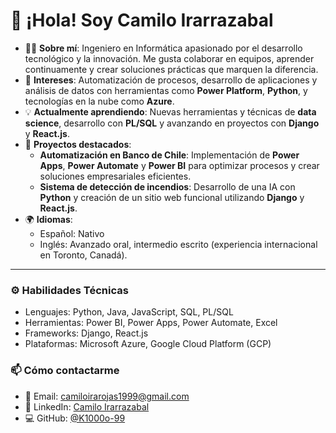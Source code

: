 # 👋 ¡Hola! Soy Camilo Irarrazabal

- 👨‍💻 **Sobre mí**: Ingeniero en Informática apasionado por el desarrollo tecnológico y la innovación. Me gusta colaborar en equipos, aprender continuamente y crear soluciones prácticas que marquen la diferencia.
- 🔭 **Intereses**: Automatización de procesos, desarrollo de aplicaciones y análisis de datos con herramientas como **Power Platform**, **Python**, y tecnologías en la nube como **Azure**.
- 💡 **Actualmente aprendiendo**: Nuevas herramientas y técnicas de **data science**, desarrollo con **PL/SQL** y avanzando en proyectos con **Django** y **React.js**.
- 🤝 **Proyectos destacados**:
  - **Automatización en Banco de Chile**: Implementación de **Power Apps**, **Power Automate** y **Power BI** para optimizar procesos y crear soluciones empresariales eficientes.
  - **Sistema de detección de incendios**: Desarrollo de una IA con **Python** y creación de un sitio web funcional utilizando **Django** y **React.js**.
- 🌍 **Idiomas**:
  - Español: Nativo
  - Inglés: Avanzado oral, intermedio escrito (experiencia internacional en Toronto, Canadá).

---

### ⚙️ **Habilidades Técnicas**
- Lenguajes: Python, Java, JavaScript, SQL, PL/SQL
- Herramientas: Power BI, Power Apps, Power Automate, Excel
- Frameworks: Django, React.js
- Plataformas: Microsoft Azure, Google Cloud Platform (GCP)

### 📫 **Cómo contactarme**
- 📧 Email: [camiloirarojas1999@gmail.com](mailto:camiloirarojas1999@gmail.com)
- 💼 LinkedIn: [Camilo Irarrazabal](http://www.linkedin.com/in/camilo-irarrazabal)
- 💻 GitHub: [@K1000o-99](https://github.com/K1000o-99)

